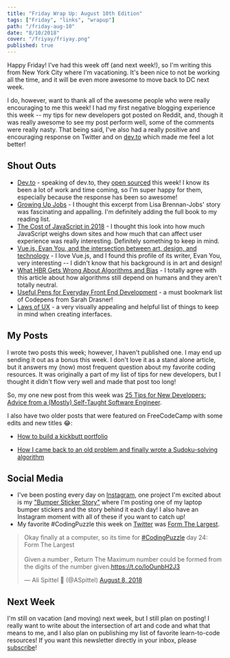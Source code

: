 ```yaml
---
title: "Friday Wrap Up: August 10th Edition"
tags: ["Friday", "links", "wrapup"]
path: "/friday-aug-10"
date: "8/10/2018"
cover: "/friyay/friyay.png"
published: true
---
```


Happy Friday! I've had this week off (and next week!), so I'm writing this from New York City where I'm vacationing. It's been nice to not be working all the time, and it will be even more awesome to move back to DC next week. 

I do, however, want to thank all of the awesome people who were really encouraging to me this week! I had my first negative blogging experience this week -- my tips for new developers got posted on Reddit, and, though it was really awesome to see my post perform well, some of the comments were really nasty. That being said, I've also had a really positive and encouraging response on Twitter and on [dev.to](https://dev.to/) which made me feel a lot better!

## Shout Outs

* [Dev.to](https://dev.to/) - speaking of dev.to, they [open sourced](https://github.com/thepracticaldev/dev.to) this week! I know its been a lot of work and time coming, so I'm super happy for them, especially because the response has been so awesome!
* [Growing Up Jobs](https://www.vanityfair.com/news/2018/08/lisa-brennan-jobs-small-fry-steve-jobs-daughter) - I thought this excerpt from Lisa Brennan-Jobs' story was fascinating and appalling. I'm definitely adding the full book to my reading list.
* [The Cost of JavaScript in 2018](https://medium.com/@addyosmani/the-cost-of-javascript-in-2018-7d8950fbb5d4) - I thought this look into how much JavaScript weighs down sites and how much that can affect user experience was really interesting. Definitely something to keep in mind.
* [Vue.js, Evan You, and the intersection between art, design, and technology](https://blog.tidelift.com/vuejs-evan-you-javascript-framework) - I love Vue.js, and I found this profile of its writer, Evan You, very interesting -- I didn't know that his background is in art and design!
* [What HBR Gets Wrong About Algorithms and Bias](http://www.fast.ai/2018/08/07/hbr-bias-algorithms/) - I totally agree with this article about how algorithms still depend on humans and they aren't totally neutral. 
* [Useful Pens for Everyday Front End Development](https://codepen.io/collection/nMgKxJ/) - a must bookmark list of Codepens from Sarah Drasner!
* [Laws of UX](https://lawsofux.com/) - a very visually appealing and helpful list of things to keep in mind when creating interfaces.

## My Posts

I wrote two posts this week; however, I haven't published one. I may end up sending it out as a bonus this week. I don't love it as a stand alone article, but it answers my (now) most frequent question about my favorite coding resources. It was originally a part of my list of tips for new developers, but I thought it didn't flow very well and made that post too long!

So, my one new post from this week was [25 Tips for New Developers: Advice from a (Mostly) Self-Taught Software Engineer](https://zen-of-programming.com/start-programming).

I also have two older posts that were featured on FreeCodeCamp with some edits and new titles 😂:

* [How to build a kickbutt portfolio](https://medium.freecodecamp.org/how-to-build-a-kickbutt-portfolio-57b26a0b825d)

* [How I came back to an old problem and finally wrote a Sudoku-solving algorithm](https://medium.freecodecamp.org/coming-back-to-old-problems-how-i-finally-wrote-a-sudoku-solving-algorithm-3b371e6c63bd)

## Social Media

* I've been posting every day on [Instagram](https://www.instagram.com/ali_writes_code/), one project I'm excited about is my ["Bumper Sticker Story"](https://www.instagram.com/p/BmLsF9mhCg0/?utm_source=ig_web_copy_link) where I'm posting one of my laptop bumper stickers and the story behind it each day! I also have an Instagram moment with all of these if you want to catch up!
* My favorite #CodingPuzzle this week on [Twitter](https://twitter.com/ASpittel) was [Form The Largest](https://twitter.com/ASpittel/status/1027313597960081409).

<blockquote class="twitter-tweet" data-partner="tweetdeck"><p lang="en" dir="ltr">Okay finally at a computer, so its time for <a href="https://twitter.com/hashtag/CodingPuzzle?src=hash&amp;ref_src=twsrc%5Etfw">#CodingPuzzle</a> day 24: Form The Largest<br><br>Given a number , Return The Maximum number could be formed from the digits of the number given.<a href="https://t.co/loOunbH2J3">https://t.co/loOunbH2J3</a></p>&mdash; Ali Spittel 💁 (@ASpittel) <a href="https://twitter.com/ASpittel/status/1027313597960081409?ref_src=twsrc%5Etfw">August 8, 2018</a></blockquote>
<script async src="https://platform.twitter.com/widgets.js" charset="utf-8"></script>

## Next Week

I'm still on vacation (and moving) next week, but I still plan on posting! I really want to write about the intersection of art and code and what that means to me, and I also plan on publishing my list of favorite learn-to-code resources! If you want this newsletter directly in your inbox, please [subscribe](https://tinyletter.com/ali_writes_code)! 
